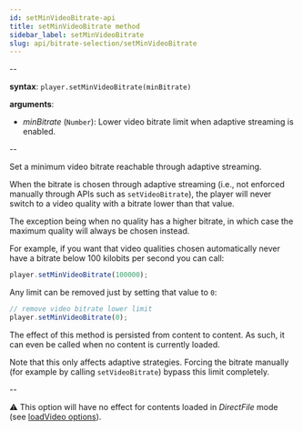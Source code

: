 ```yaml
---
id: setMinVideoBitrate-api
title: setMinVideoBitrate method
sidebar_label: setMinVideoBitrate
slug: api/bitrate-selection/setMinVideoBitrate
---
```


--

**syntax**: `player.setMinVideoBitrate(minBitrate)`

**arguments**:

- _minBitrate_ (`Number`): Lower video bitrate limit when adaptive streaming
  is enabled.

--

Set a minimum video bitrate reachable through adaptive streaming.

When the bitrate is chosen through adaptive streaming (i.e., not enforced
manually through APIs such as `setVideoBitrate`), the player will never switch
to a video quality with a bitrate lower than that value.

The exception being when no quality has a higher bitrate, in which case the
maximum quality will always be chosen instead.

For example, if you want that video qualities chosen automatically never have
a bitrate below 100 kilobits per second you can call:

```js
player.setMinVideoBitrate(100000);
```

Any limit can be removed just by setting that value to `0`:

```js
// remove video bitrate lower limit
player.setMinVideoBitrate(0);
```

The effect of this method is persisted from content to content. As such, it can
even be called when no content is currently loaded.

Note that this only affects adaptive strategies. Forcing the bitrate manually
(for example by calling `setVideoBitrate`) bypass this limit completely.

--

:warning: This option will have no effect for contents loaded in _DirectFile_
mode (see [loadVideo options](./loadVideo_options.md#prop-transport)).
